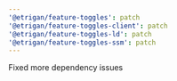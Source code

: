 ```yaml
---
'@etrigan/feature-toggles': patch
'@etrigan/feature-toggles-client': patch
'@etrigan/feature-toggles-ld': patch
'@etrigan/feature-toggles-ssm': patch
---
```


Fixed more dependency issues
